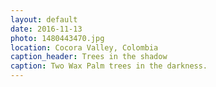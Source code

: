 ```yaml
---
layout: default
date: 2016-11-13
photo: 1480443470.jpg
location: Cocora Valley, Colombia
caption_header: Trees in the shadow
caption: Two Wax Palm trees in the darkness.
---
```

